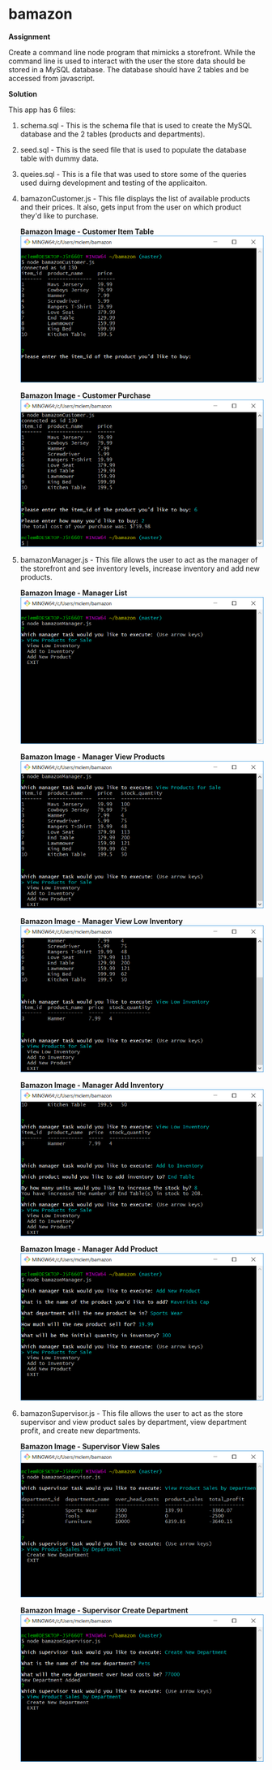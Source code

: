 # bamazon


**Assignment** 

Create a command line node program that mimicks a storefront. While the command line is used to interact with the user the store data should be stored in a MySQL database.  The database should have 2 tables and be accessed from javascript. 

**Solution** 

This app has 6 files:
1. schema.sql - This is the schema file that is used to create the MySQL database and the 2 tables (products and departments).
2. seed.sql - This is the seed file that is used to populate the database table with dummy data. 
3. queies.sql - This is a file that was used to store some of the queries used duirng development and testing of the applicaiton. 
4. bamazonCustomer.js - This file displays the list of available products and their prices.  It also, gets input from the user on which product they'd like to purchase. 

    **Bamazon Image - Customer Item Table** ![Customer Item Table](https://github.com/mwclemons/bamazon/raw/master/images/bamazon-customer-itemtable.png)

    **Bamazon Image - Customer Purchase** ![Customer Purchase](https://github.com/mwclemons/bamazon/raw/master/images/bamazon-customer-completepurchase.png)

5. bamazonManager.js - This file allows the user to act as the manager of the storefront and see inventory levels, increase inventory and add new products.  

    **Bamazon Image - Manager List** ![Manager List](https://github.com/mwclemons/bamazon/raw/master/images/bamazon-manager-list.png)

    **Bamazon Image - Manager View Products** ![Manager View Products](https://github.com/mwclemons/bamazon/raw/master/images/bamazon-manager-viewproducts.png)

    **Bamazon Image - Manager View Low Inventory** ![Manager View Low Inventory](https://github.com/mwclemons/bamazon/raw/master/images/bamazon-manager-viewlowinventory.png)

    **Bamazon Image - Manager Add Inventory** ![Manager Add Inventory](https://github.com/mwclemons/bamazon/raw/master/images/bamazon-manager-addtoinventory.png)

    **Bamazon Image - Manager Add Product** ![Manager Add Product](https://github.com/mwclemons/bamazon/raw/master/images/bamazon-manager-addnewproduct.png)

6. bamazonSupervisor.js - This file allows the user to act as the store supervisor and view product sales by department, view department profit, and create new departments.  

    **Bamazon Image - Supervisor View Sales** ![Manager Add Inventory](https://github.com/mwclemons/bamazon/raw/master/images/bamazon-supervisor-viewsales.png)
    
    **Bamazon Image - Supervisor Create Department** ![Manager Add Product](https://github.com/mwclemons/bamazon/raw/master/images/bamazon-supervisor-createdepartment.png)







